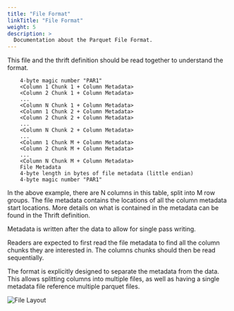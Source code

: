 ```yaml
---
title: "File Format"
linkTitle: "File Format"
weight: 5
description: >
  Documentation about the Parquet File Format.
---
```



This file and the thrift definition should be read together to understand the format.

```
    4-byte magic number "PAR1"
    <Column 1 Chunk 1 + Column Metadata>
    <Column 2 Chunk 1 + Column Metadata>
    ...
    <Column N Chunk 1 + Column Metadata>
    <Column 1 Chunk 2 + Column Metadata>
    <Column 2 Chunk 2 + Column Metadata>
    ...
    <Column N Chunk 2 + Column Metadata>
    ...
    <Column 1 Chunk M + Column Metadata>
    <Column 2 Chunk M + Column Metadata>
    ...
    <Column N Chunk M + Column Metadata>
    File Metadata
    4-byte length in bytes of file metadata (little endian)
    4-byte magic number "PAR1"
```
In the above example, there are N columns in this table, split into M row
groups.  The file metadata contains the locations of all the column metadata
start locations.  More details on what is contained in the metadata can be found
in the Thrift definition.

Metadata is written after the data to allow for single pass writing.

Readers are expected to first read the file metadata to find all the column
chunks they are interested in.  The columns chunks should then be read sequentially.

The format is explicitly designed to separate the metadata from the data.  This
allows splitting columns into multiple files, as well as having a single metadata
file reference multiple parquet files.

![File Layout](/images/FileLayout.gif)
